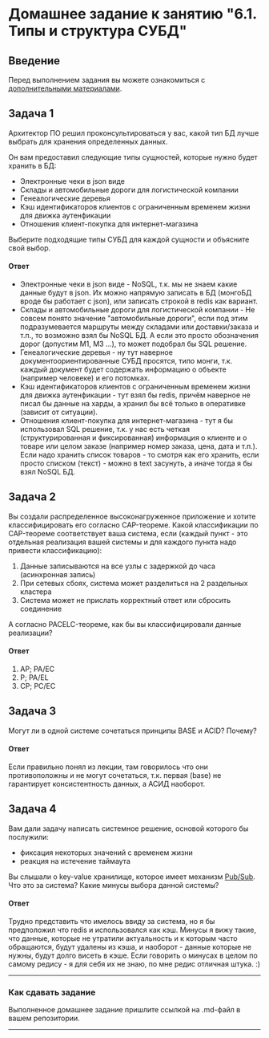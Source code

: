 # Домашнее задание к занятию "6.1. Типы и структура СУБД"

## Введение

Перед выполнением задания вы можете ознакомиться с 
[дополнительными материалами](https://github.com/netology-code/virt-homeworks/tree/master/additional/README.md).

## Задача 1

Архитектор ПО решил проконсультироваться у вас, какой тип БД 
лучше выбрать для хранения определенных данных.

Он вам предоставил следующие типы сущностей, которые нужно будет хранить в БД:

- Электронные чеки в json виде
- Склады и автомобильные дороги для логистической компании
- Генеалогические деревья
- Кэш идентификаторов клиентов с ограниченным временем жизни для движка аутенфикации
- Отношения клиент-покупка для интернет-магазина

Выберите подходящие типы СУБД для каждой сущности и объясните свой выбор.

#### Ответ

- Электронные чеки в json виде - NoSQL, т.к. мы не знаем какие данные будут в json. Их можно напрямую записать в БД (монгоБД вроде бы работает с json), или записать строкой в redis как вариант.
- Склады и автомобильные дороги для логистической компании - Не совсем понято значение "автомобильные дороги", если под этим подразумевается маршруты между складами или доставки/заказа и т.п., то возможно взял бы NoSQL БД. А если это просто обозначения дорог (допустим М1, М3 ...), то может подобрал бы SQL решение. 
- Генеалогические деревья - ну тут наверное документоориентированные СУБД просятся, типо монги, т.к. каждый документ будет содержать информацию о объекте (например человеке) и его потомках.
- Кэш идентификаторов клиентов с ограниченным временем жизни для движка аутенфикации - тут взял бы redis, причём наверное не писал бы данные на харды, а хранил бы всё только в оперативке (зависит от ситуации).
- Отношения клиент-покупка для интернет-магазина - тут я бы использовал SQL решение, т.к. у нас есть четкая (структурированная и фиксированная) информация о клиенте и о товаре или целом заказе (например номер заказа, цена, дата и т.п.). Если надо хранить список товаров - то смотря как его хранить, если просто списком (текст) - можно в text засунуть, а иначе тогда я бы взял NoSQL БД. 

## Задача 2

Вы создали распределенное высоконагруженное приложение и хотите классифицировать его согласно 
CAP-теореме. Какой классификации по CAP-теореме соответствует ваша система, если 
(каждый пункт - это отдельная реализация вашей системы и для каждого пункта надо привести классификацию):

1. Данные записываются на все узлы с задержкой до часа (асинхронная запись)
2. При сетевых сбоях, система может разделиться на 2 раздельных кластера
3. Система может не прислать корректный ответ или сбросить соединение

А согласно PACELC-теореме, как бы вы классифицировали данные реализации?

#### Ответ

1. AP; PA/EC
2. P; PA/EL
3. CP; PC/EC


## Задача 3

Могут ли в одной системе сочетаться принципы BASE и ACID? Почему?

#### Ответ

Если правильно понял из лекции, там говорилось что они противоположны и не могут сочетаться, т.к. первая (base) не гарантирует консистентность данных, а АСИД наоборот.

## Задача 4

Вам дали задачу написать системное решение, основой которого бы послужили:

- фиксация некоторых значений с временем жизни
- реакция на истечение таймаута

Вы слышали о key-value хранилище, которое имеет механизм [Pub/Sub](https://habr.com/ru/post/278237/). 
Что это за система? Какие минусы выбора данной системы?

#### Ответ

Трудно представить что имелось ввиду за система, но я бы предположил что redis и использовался как кэш.
Минусы я вижу такие, что данные, которые не утратили актуальность и к которым часто обращаются, будут удалены из кэша, и наоборот - данные которые не нужны, будут долго висеть в кэше. Если говорить о минусах в целом по самому редису - я для себя их не знаю, по мне редис отличная штука. :)

---

### Как cдавать задание

Выполненное домашнее задание пришлите ссылкой на .md-файл в вашем репозитории.

---
